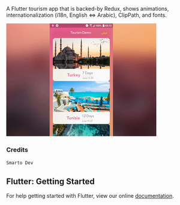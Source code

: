 A Flutter tourism app that is backed-by Redux, shows animations, internationalization (i18n, English <=> Arabic), ClipPath, and fonts.


![](art/flutter-tourism-demo-400x300.gif)


### Credits
    Smarto Dev
    
## Flutter: Getting Started

For help getting started with Flutter, view our online
[documentation](https://flutter.io/).
